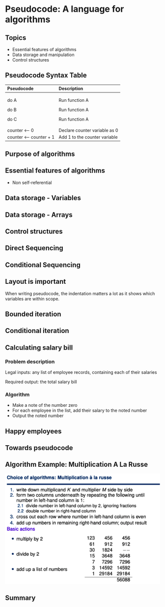 # Pseudocode: A language for algorithms

## Topics

* Essential features of algorithms
* Data storage and manipulation
* Control structures 

## Pseudocode Syntax Table

<table>
  <thead>
    <tr>
      <th style="text-align:left">Pseudocode</th>
      <th style="text-align:left">Description</th>
    </tr>
  </thead>
  <tbody>
    <tr>
      <td style="text-align:left">
        <p>do A</p>
        <p>do B</p>
        <p>do C</p>
      </td>
      <td style="text-align:left">
        <p>Run function A</p>
        <p>Run function A</p>
        <p>Run function A</p>
      </td>
    </tr>
    <tr>
      <td style="text-align:left">counter &lt;-- 0</td>
      <td style="text-align:left">Declare counter variable as 0</td>
    </tr>
    <tr>
      <td style="text-align:left">counter &lt;-- counter + 1</td>
      <td style="text-align:left">Add 1 to the counter variable</td>
    </tr>
  </tbody>
</table>

## Purpose of algorithms



## Essential features of algorithms

* Non self-referential

## Data storage - Variables



## Data storage - Arrays



## Control structures 



## Direct Sequencing 



## Conditional Sequencing 



## Layout is important

When writing pseudocode, the indentation matters a lot as it shows which variables are within scope.

## Bounded iteration



## Conditional iteration



## Calculating salary bill

### Problem description

Legal inputs: any list of employee records, containing each of their salaries 

Required output: the total salary bill

### Algorithm

* Make a note of the number zero
* For each employee in the list, add their salary to the noted number
* Output the noted number

## Happy employees



## Towards pseudocode



## Algorithm Example: Multiplication A La Russe

![](../../../../.gitbook/assets/screenshot-2021-10-04-at-10.39.31.png)

## Summary 







